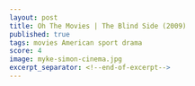 ```yaml
---
layout: post
title: Oh The Movies | The Blind Side (2009)
published: true
tags: movies American sport drama
score: 4
image: myke-simon-cinema.jpg
excerpt_separator: <!--end-of-excerpt-->
---
```

<!--end-of-excerpt-->